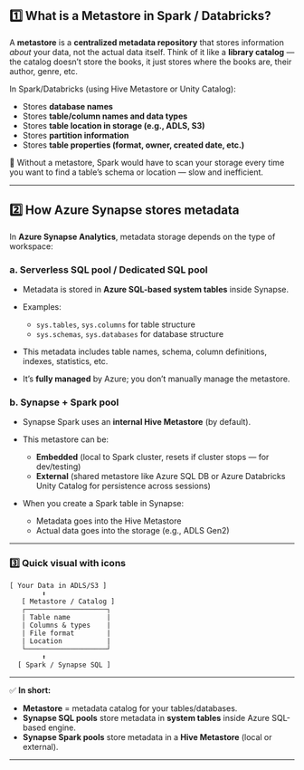 ## **1️⃣ What is a Metastore in Spark / Databricks?**

A **metastore** is a **centralized metadata repository** that stores information *about* your data, not the actual data itself.
Think of it like a **library catalog** — the catalog doesn’t store the books, it just stores where the books are, their author, genre, etc.

In Spark/Databricks (using Hive Metastore or Unity Catalog):

* Stores **database names**
* Stores **table/column names and data types**
* Stores **table location in storage (e.g., ADLS, S3)**
* Stores **partition information**
* Stores **table properties (format, owner, created date, etc.)**

📌 Without a metastore, Spark would have to scan your storage every time you want to find a table’s schema or location — slow and inefficient.

---

## **2️⃣ How Azure Synapse stores metadata**

In **Azure Synapse Analytics**, metadata storage depends on the type of workspace:

### **a. Serverless SQL pool / Dedicated SQL pool**

* Metadata is stored in **Azure SQL-based system tables** inside Synapse.
* Examples:

  * `sys.tables`, `sys.columns` for table structure
  * `sys.schemas`, `sys.databases` for database structure
* This metadata includes table names, schema, column definitions, indexes, statistics, etc.
* It’s **fully managed** by Azure; you don’t manually manage the metastore.

### **b. Synapse + Spark pool**

* Synapse Spark uses an **internal Hive Metastore** (by default).
* This metastore can be:

  * **Embedded** (local to Spark cluster, resets if cluster stops — for dev/testing)
  * **External** (shared metastore like Azure SQL DB or Azure Databricks Unity Catalog for persistence across sessions)
* When you create a Spark table in Synapse:

  * Metadata goes into the Hive Metastore
  * Actual data goes into the storage (e.g., ADLS Gen2)

---

### **3️⃣ Quick visual with icons**

```
[ Your Data in ADLS/S3 ]
        ⬆️
   [ Metastore / Catalog ]
   ┌────────────────────┐
   | Table name         |
   | Columns & types    |
   | File format        |
   | Location           |
   └────────────────────┘
        ⬆️
  [ Spark / Synapse SQL ]
```

---

✅ **In short:**

* **Metastore** = metadata catalog for your tables/databases.
* **Synapse SQL pools** store metadata in **system tables** inside Azure SQL-based engine.
* **Synapse Spark pools** store metadata in a **Hive Metastore** (local or external).

---
